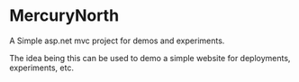 # MercuryNorth
A Simple asp.net mvc project for demos and experiments.

The idea being this can be used to demo a simple website for deployments, experiments, etc.
